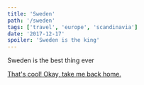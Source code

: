 ```yaml
---
title: 'Sweden'
path: '/sweden'
tags: ['travel', 'europe', 'scandinavia']
date: '2017-12-17'
spoiler: 'Sweden is the king'
---
```


Sweden is the best thing ever

[That's cool! Okay, take me back home.](/)
